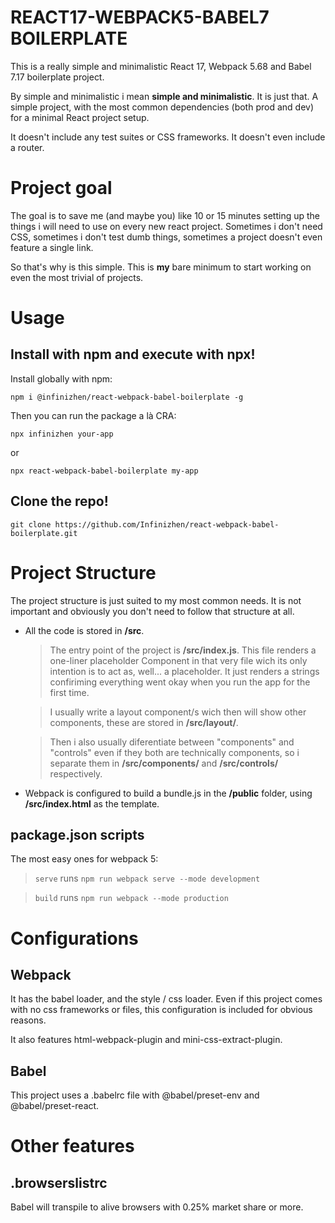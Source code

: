 # REACT17-WEBPACK5-BABEL7 BOILERPLATE

This is a really simple and minimalistic React 17, Webpack 5.68 and Babel 7.17 boilerplate project.

By simple and minimalistic i mean **simple and minimalistic**.
It is just that. A simple project, with the most common dependencies (both prod and dev) for a minimal React project setup.

It doesn't include any test suites or CSS frameworks. It doesn't even include a router.

# Project goal

The goal is to save me (and maybe you) like 10 or 15 minutes setting up the things i will need to use on every new react project. Sometimes i don't need CSS, sometimes i don't test dumb things, sometimes a project doesn't even feature a single link.

So that's why is this simple. This is **my** bare minimum to start working on even the most trivial of projects.

# Usage

## Install with npm and execute with npx!

Install globally with npm:

`npm i @infinizhen/react-webpack-babel-boilerplate -g`

Then you can run the package a là CRA:

`npx infinizhen your-app`

or

`npx react-webpack-babel-boilerplate my-app`

## Clone the repo!

`git clone https://github.com/Infinizhen/react-webpack-babel-boilerplate.git`

# Project Structure

The project structure is just suited to my most common needs.
It is not important and obviously you don't need to follow that structure at all.

- All the code is stored in **/src**.

  > The entry point of the project is **/src/index.js**. This file renders a one-liner placeholder Component in that very file wich its only intention is to act as, well... a placeholder. It just renders a strings confiriming everything went okay when you run the app for the first time.

  > I usually write a layout component/s wich then will show other components, these are stored in **/src/layout/**.

  > Then i also usually diferentiate between "components" and "controls" even if they both are technically components, so i separate them in **/src/components/** and **/src/controls/** respectively.

- Webpack is configured to build a bundle.js in the **/public** folder, using **/src/index.html** as the template.

## package.json scripts

The most easy ones for webpack 5:

> `serve` runs `npm run webpack serve --mode development`

> `build` runs `npm run webpack --mode production`

# Configurations

## Webpack

It has the babel loader, and the style / css loader.
Even if this project comes with no css frameworks or files, this configuration is included for obvious reasons.

It also features html-webpack-plugin and mini-css-extract-plugin.

## Babel

This project uses a .babelrc file with @babel/preset-env and @babel/preset-react.

# Other features

## .browserslistrc

Babel will transpile to alive browsers with 0.25% market share or more.
